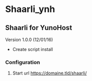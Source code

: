 # Shaarli_ynh

## Shaarli for YunoHost

Version 1.0.0 (12/01/16)

- Create script install

### Configuration

1. Start url https://domaine.tld/shaarli/


